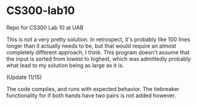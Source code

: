 # CS300-lab10
Repo for CS300 Lab 10 at UAB

This is not a very pretty solution. In retrospect, it's probably like 100 lines longer than it actually needs to be, but that would require an almost completely different approach, I think. This program doesn't assume that the input is sorted from lowest to highest, which was admittedly probably what lead to my solution being as large as it is.

(Update 11/15)

The code compiles, and runs with expected behavior. The tiebreaker functionality for if both hands have two pairs is not added however. 
